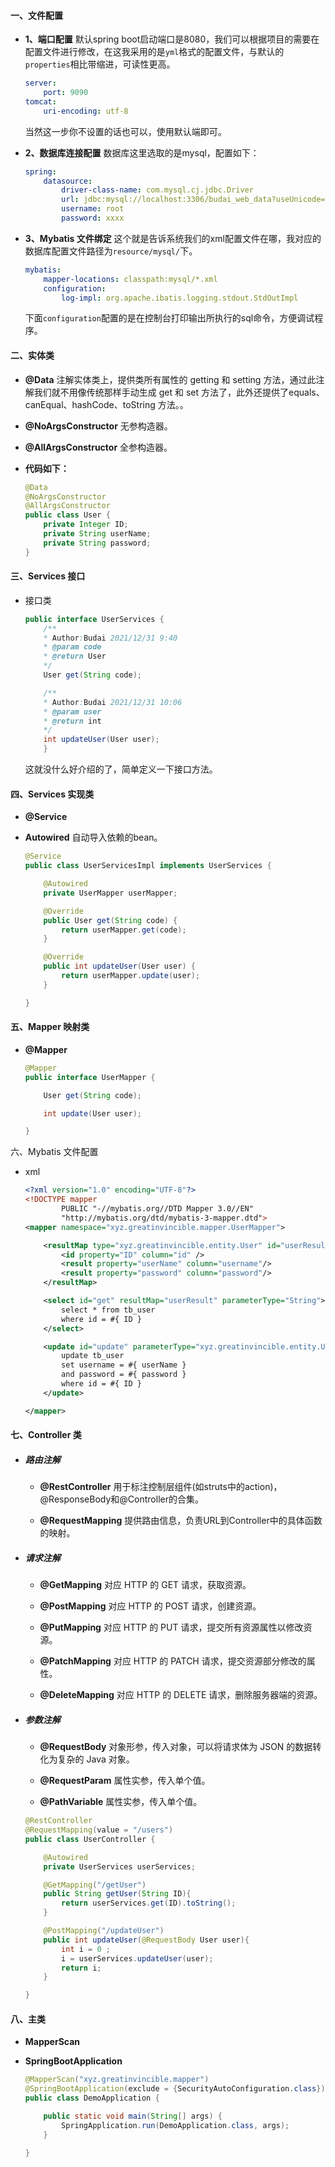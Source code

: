 #### 一、文件配置
 - **1、端口配置**
    默认spring boot启动端口是8080，我们可以根据项目的需要在配置文件进行修改，在这我采用的是`` yml ``格式的配置文件，与默认的`` properties ``相比带缩进，可读性更高。
    ```yml
    server:
        port: 9090
    tomcat:
        uri-encoding: utf-8
    ```

    当然这一步你不设置的话也可以，使用默认端即可。

 - **2、数据库连接配置**
    数据库这里选取的是mysql，配置如下：
    ```yml
    spring:
        datasource:
            driver-class-name: com.mysql.cj.jdbc.Driver
            url: jdbc:mysql://localhost:3306/budai_web_data?useUnicode=true&characterEncoding=utf-8&useSSL=false
            username: root
            password: xxxx
    ```

 - **3、Mybatis 文件绑定**
    这个就是告诉系统我们的xml配置文件在哪，我对应的数据库配置文件路径为`` resource/mysql/ ``下。
    ```yml
    mybatis:
        mapper-locations: classpath:mysql/*.xml
        configuration:
            log-impl: org.apache.ibatis.logging.stdout.StdOutImpl
    ```

    下面`` configuration ``配置的是在控制台打印输出所执行的sql命令，方便调试程序。


#### 二、实体类

 - **@Data**
    注解实体类上，提供类所有属性的 getting 和 setting 方法，通过此注解我们就不用像传统那样手动生成 get 和 set 方法了，此外还提供了equals、canEqual、hashCode、toString 方法。。

 - **@NoArgsConstructor**
    无参构造器。

 - **@AllArgsConstructor** 
    全参构造器。

 - **代码如下：**
    ```java
    @Data
    @NoArgsConstructor
    @AllArgsConstructor
    public class User {
        private Integer ID;
        private String userName;
        private String password;
    }
    ```


#### 三、Services 接口
 - 接口类
    ```java
    public interface UserServices {
        /**
        * Author:Budai 2021/12/31 9:40
        * @param code
        * @return User
        */
        User get(String code);

        /**
        * Author:Budai 2021/12/31 10:06
        * @param user
        * @return int
        */
        int updateUser(User user);
        }
    ```
    这就没什么好介绍的了，简单定义一下接口方法。


#### 四、Services 实现类
 - **@Service**

 - **Autowired**
    自动导入依赖的bean。

    ```java
    @Service
    public class UserServicesImpl implements UserServices {

        @Autowired
        private UserMapper userMapper;

        @Override
        public User get(String code) {
            return userMapper.get(code);
        }

        @Override
        public int updateUser(User user) {
            return userMapper.update(user);
        }

    }
    ```


#### 五、Mapper 映射类
 - **@Mapper**
    ```java
    @Mapper
    public interface UserMapper {

        User get(String code);

        int update(User user);

    }
    ```


六、Mybatis 文件配置
 - xml
    ```xml
    <?xml version="1.0" encoding="UTF-8"?>
    <!DOCTYPE mapper
            PUBLIC "-//mybatis.org//DTD Mapper 3.0//EN"
            "http://mybatis.org/dtd/mybatis-3-mapper.dtd">
    <mapper namespace="xyz.greatinvincible.mapper.UserMapper">

        <resultMap type="xyz.greatinvincible.entity.User" id="userResult">
            <id property="ID" column="id" />
            <result property="userName" column="username"/>
            <result property="password" column="password"/>
        </resultMap>

        <select id="get" resultMap="userResult" parameterType="String">
            select * from tb_user
            where id = #{ ID }
        </select>

        <update id="update" parameterType="xyz.greatinvincible.entity.User">
            update tb_user
            set username = #{ userName }
            and password = #{ password }
            where id = #{ ID }
        </update>

    </mapper>
    ```


#### 七、Controller 类
 - ##### 路由注解
    - **@RestController**
        用于标注控制层组件(如struts中的action)，@ResponseBody和@Controller的合集。

    - **@RequestMapping**
        提供路由信息，负责URL到Controller中的具体函数的映射。
    
 - ##### 请求注解
    - **@GetMapping**
        对应 HTTP 的 GET 请求，获取资源。

    - **@PostMapping**
        对应 HTTP 的 POST 请求，创建资源。

    - **@PutMapping** 
        对应 HTTP 的 PUT 请求，提交所有资源属性以修改资源。

    - **@PatchMapping** 
        对应 HTTP 的 PATCH 请求，提交资源部分修改的属性。

    - **@DeleteMapping** 
        对应 HTTP 的 DELETE 请求，删除服务器端的资源。

 - ##### 参数注解

    - **@RequestBody**
        对象形参，传入对象，可以将请求体为 JSON 的数据转化为复杂的 Java 对象。

    - **@RequestParam**
        属性实参，传入单个值。

    - **@PathVariable**
        属性实参，传入单个值。

    ```java
    @RestController
    @RequestMapping(value = "/users")
    public class UserController {

        @Autowired
        private UserServices userServices;

        @GetMapping("/getUser")
        public String getUser(String ID){
            return userServices.get(ID).toString();
        }

        @PostMapping("/updateUser")
        public int updateUser(@RequestBody User user){
            int i = 0 ;
            i = userServices.updateUser(user);
            return i;
        }

    }
    ```


#### 八、主类
 - **MapperScan**

 - **SpringBootApplication**
    ```java
    @MapperScan("xyz.greatinvincible.mapper")
    @SpringBootApplication(exclude = {SecurityAutoConfiguration.class})
    public class DemoApplication {

        public static void main(String[] args) {
            SpringApplication.run(DemoApplication.class, args);
        }

    }
    ```